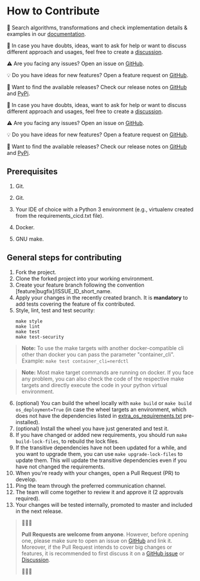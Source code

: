 # How to Contribute

📖 Search algorithms, transformations and check implementation details & examples in our [documentation](https://adidas.github.io/lakehouse-engine-docs/lakehouse_engine.html).

💭 In case you have doubts, ideas, want to ask for help or want to discuss different approach and usages, feel free to create a [discussion](https://github.com/adidas/lakehouse-engine/discussions).

⚠️ Are you facing any issues? Open an issue on [GitHub](https://github.com/adidas/lakehouse-engine/issues).

💡 Do you have ideas for new features? Open a feature request on [GitHub](https://github.com/adidas/lakehouse-engine/issues).

🚀 Want to find the available releases? Check our release notes on [GitHub](https://github.com/adidas/lakehouse-engine/releases) and [PyPi](https://pypi.org/project/lakehouse-engine/).

💭 In case you have doubts, ideas, want to ask for help or want to discuss different approach and usages, feel free to create a [discussion](https://github.com/adidas/lakehouse-engine/discussions).

⚠️ Are you facing any issues? Open an issue on [GitHub](https://github.com/adidas/lakehouse-engine/issues).

💡 Do you have ideas for new features? Open a feature request on [GitHub](https://github.com/adidas/lakehouse-engine/issues).

🚀 Want to find the available releases? Check our release notes on [GitHub](https://github.com/adidas/lakehouse-engine/releases) and [PyPi](https://pypi.org/project/lakehouse-engine/).

## Prerequisites

1. Git.

1. Git.
2. Your IDE of choice with a Python 3 environment (e.g., virtualenv created from the requirements_cicd.txt file).
3. Docker.
4. GNU make.

## General steps for contributing
1. Fork the project.
2. Clone the forked project into your working environment.
3. Create your feature branch following the convention [feature|bugfix]/ISSUE_ID_short_name.
4. Apply your changes in the recently created branch. It is **mandatory** to add tests covering the feature of fix contributed.
5. Style, lint, test and test security:
    ```
    make style
    make lint
    make test
    make test-security
    ```
> **Note:** To use the make targets with another docker-compatible cli other than docker you can pass the parameter "container_cli". 
Example: `make test container_cli=nerdctl`

> **Note:** Most make target commands are running on docker. If you face any problem, you can also check the code of the respective
make targets and directly execute the code in your python virtual environment.
6. (optional) You can build the wheel locally with `make build` or `make build os_deployment=True` (in case the wheel targets an environment, which does not have the dependencies listed in [extra_os_requirements.txt](cicd/extra_os_requirements.txt) pre-installed).
7. (optional) Install the wheel you have just generated and test it.
8. If you have changed or added new requirements, you should run `make build-lock-files`, to rebuild the lock files. 
9. If the transitive dependencies have not been updated for a while, and you want to upgrade them, you can use `make upgrade-lock-files` to update them. 
This will update the transitive dependencies even if you have not changed the requirements.
10. When you're ready with your changes, open a Pull Request (PR) to develop.
11. Ping the team through the preferred communication channel.
12. The team will come together to review it and approve it (2 approvals required).
13. Your changes will be tested internally, promoted to master and included in the next release.

> 🚀🚀🚀
>
> **Pull Requests are welcome from anyone**. However, before opening one, please make sure to open an issue on [GitHub](https://github.com/adidas/lakehouse-engine/issues)
> and link it.
> Moreover, if the Pull Request intends to cover big changes or features, it is recommended to first discuss it on a [GitHub issue](https://github.com/adidas/lakehouse-engine/issues) or [Discussion](https://github.com/adidas/lakehouse-engine/discussions).
>
> 🚀🚀🚀